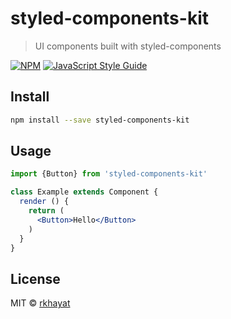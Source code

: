 # styled-components-kit

> UI components built with styled-components

[![NPM](https://img.shields.io/npm/v/styled-components-kit.svg)](https://www.npmjs.com/package/styled-components-kit) [![JavaScript Style Guide](https://img.shields.io/badge/code_style-standard-brightgreen.svg)](https://standardjs.com)

## Install

```bash
npm install --save styled-components-kit
```

## Usage

```jsx
import {Button} from 'styled-components-kit'

class Example extends Component {
  render () {
    return (
      <Button>Hello</Button>
    )
  }
}
```

## License

MIT © [rkhayat](https://github.com/rkhayat)
